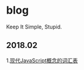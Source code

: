 # blog
Keep It Simple, Stupid.

## 2018.02
1.[现代JavaScript概念的词汇表](https://github.com/kangschampagne/blog/issues/2)
